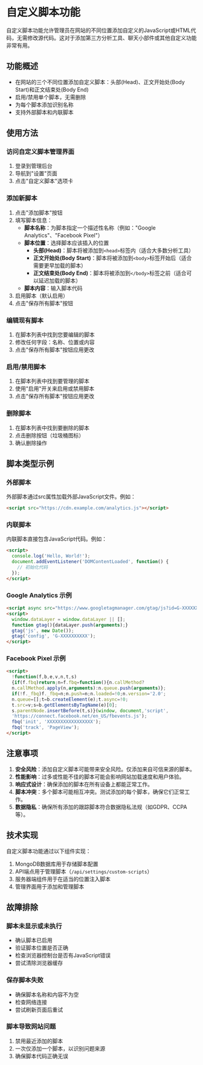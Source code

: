 # 自定义脚本功能

自定义脚本功能允许管理员在网站的不同位置添加自定义的JavaScript或HTML代码，无需修改源代码。这对于添加第三方分析工具、聊天小部件或其他自定义功能非常有用。

## 功能概述

- 在网站的三个不同位置添加自定义脚本：头部(Head)、正文开始处(Body Start)和正文结束处(Body End)
- 启用/禁用单个脚本，无需删除
- 为每个脚本添加识别名称
- 支持外部脚本和内联脚本

## 使用方法

### 访问自定义脚本管理界面

1. 登录到管理后台
2. 导航到"设置"页面
3. 点击"自定义脚本"选项卡

### 添加新脚本

1. 点击"添加脚本"按钮
2. 填写脚本信息：
   - **脚本名称**：为脚本指定一个描述性名称（例如："Google Analytics"、"Facebook Pixel"）
   - **脚本位置**：选择脚本应该插入的位置
     - **头部(Head)**：脚本将被添加到`<head>`标签内（适合大多数分析工具）
     - **正文开始处(Body Start)**：脚本将被添加到`<body>`标签开始后（适合需要更早加载的脚本）
     - **正文结束处(Body End)**：脚本将被添加到`</body>`标签之前（适合可以延迟加载的脚本）
   - **脚本内容**：输入脚本代码
3. 启用脚本（默认启用）
4. 点击"保存所有脚本"按钮

### 编辑现有脚本

1. 在脚本列表中找到您要编辑的脚本
2. 修改任何字段：名称、位置或内容
3. 点击"保存所有脚本"按钮应用更改

### 启用/禁用脚本

1. 在脚本列表中找到要管理的脚本
2. 使用"启用"开关来启用或禁用脚本
3. 点击"保存所有脚本"按钮应用更改

### 删除脚本

1. 在脚本列表中找到要删除的脚本
2. 点击删除按钮（垃圾桶图标）
3. 确认删除操作

## 脚本类型示例

### 外部脚本

外部脚本通过src属性加载外部JavaScript文件。例如：

```html
<script src="https://cdn.example.com/analytics.js"></script>
```

### 内联脚本

内联脚本直接包含JavaScript代码。例如：

```html
<script>
  console.log('Hello, World!');
  document.addEventListener('DOMContentLoaded', function() {
    // 初始化代码
  });
</script>
```

### Google Analytics 示例

```html
<script async src="https://www.googletagmanager.com/gtag/js?id=G-XXXXXXXXXX"></script>
<script>
  window.dataLayer = window.dataLayer || [];
  function gtag(){dataLayer.push(arguments);}
  gtag('js', new Date());
  gtag('config', 'G-XXXXXXXXXX');
</script>
```

### Facebook Pixel 示例

```html
<script>
  !function(f,b,e,v,n,t,s)
  {if(f.fbq)return;n=f.fbq=function(){n.callMethod?
  n.callMethod.apply(n,arguments):n.queue.push(arguments)};
  if(!f._fbq)f._fbq=n;n.push=n;n.loaded=!0;n.version='2.0';
  n.queue=[];t=b.createElement(e);t.async=!0;
  t.src=v;s=b.getElementsByTagName(e)[0];
  s.parentNode.insertBefore(t,s)}(window, document,'script',
  'https://connect.facebook.net/en_US/fbevents.js');
  fbq('init', 'XXXXXXXXXXXXXXXXX');
  fbq('track', 'PageView');
</script>
```

## 注意事项

1. **安全风险**：添加自定义脚本可能带来安全风险。仅添加来自可信来源的脚本。
2. **性能影响**：过多或性能不佳的脚本可能会影响网站加载速度和用户体验。
3. **响应式设计**：确保添加的脚本在所有设备上都能正常工作。
4. **脚本冲突**：多个脚本可能相互冲突。测试添加的每个脚本，确保它们正常工作。
5. **数据隐私**：确保所有添加的跟踪脚本符合数据隐私法规（如GDPR、CCPA等）。

## 技术实现

自定义脚本功能通过以下组件实现：

1. MongoDB数据库用于存储脚本配置
2. API端点用于管理脚本（`/api/settings/custom-scripts`）
3. 服务器端组件用于在适当的位置注入脚本
4. 管理界面用于添加和管理脚本

## 故障排除

### 脚本未显示或未执行

- 确认脚本已启用
- 验证脚本位置是否正确
- 检查浏览器控制台是否有JavaScript错误
- 尝试清除浏览器缓存

### 保存脚本失败

- 确保脚本名称和内容不为空
- 检查网络连接
- 尝试刷新页面后重试

### 脚本导致网站问题

1. 禁用最近添加的脚本
2. 一次仅添加一个脚本，以识别问题来源
3. 确保脚本代码正确无误 